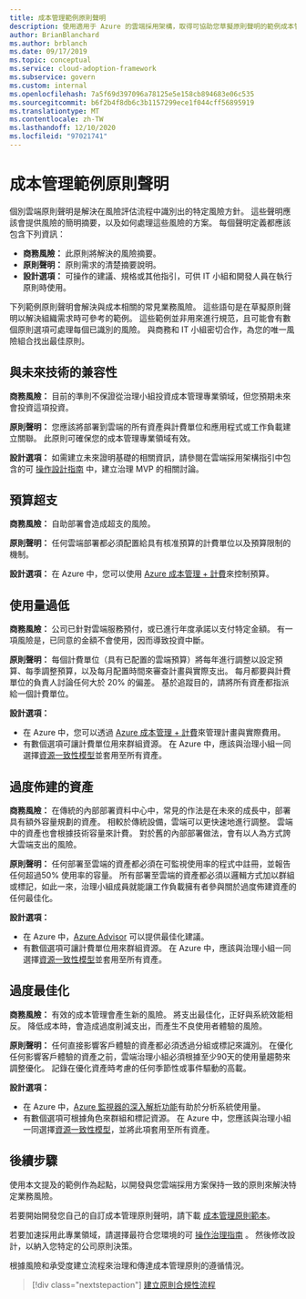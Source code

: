 ```yaml
---
title: 成本管理範例原則聲明
description: 使用適用于 Azure 的雲端採用架構，取得可協助您草擬原則聲明的範例成本管理原則聲明。
author: BrianBlanchard
ms.author: brblanch
ms.date: 09/17/2019
ms.topic: conceptual
ms.service: cloud-adoption-framework
ms.subservice: govern
ms.custom: internal
ms.openlocfilehash: 7a5f69d397096a78125e5e158cb894683e06c535
ms.sourcegitcommit: b6f2b4f8db6c3b1157299ece1f044cff56895919
ms.translationtype: MT
ms.contentlocale: zh-TW
ms.lasthandoff: 12/10/2020
ms.locfileid: "97021741"
---
```

# <a name="cost-management-sample-policy-statements"></a>成本管理範例原則聲明

個別雲端原則聲明是解決在風險評估流程中識別出的特定風險方針。 這些聲明應該會提供風險的簡明摘要，以及如何處理這些風險的方案。 每個聲明定義都應該包含下列資訊：

- **商務風險：** 此原則將解決的風險摘要。
- **原則聲明：** 原則需求的清楚摘要說明。
- **設計選項：** 可操作的建議、規格或其他指引，可供 IT 小組和開發人員在執行原則時使用。

下列範例原則聲明會解決與成本相關的常見業務風險。 這些語句是在草擬原則聲明以解決組織需求時可參考的範例。 這些範例並非用來進行規范，且可能會有數個原則選項可處理每個已識別的風險。 與商務和 IT 小組密切合作，為您的唯一風險組合找出最佳原則。

## <a name="future-proofing"></a>與未來技術的兼容性

**商務風險：** 目前的準則不保證從治理小組投資成本管理專業領域，但您預期未來會投資這項投資。

**原則聲明：** 您應該將部署到雲端的所有資產與計費單位和應用程式或工作負載建立關聯。 此原則可確保您的成本管理專業領域有效。

**設計選項：** 如需建立未來證明基礎的相關資訊，請參閱在雲端採用架構指引中包含的可 [操作設計指南](../guides/index.md) 中，建立治理 MVP 的相關討論。

## <a name="budget-overruns"></a>預算超支

**商務風險：** 自助部署會造成超支的風險。

**原則聲明：** 任何雲端部署都必須配置給具有核准預算的計費單位以及預算限制的機制。

**設計選項：** 在 Azure 中，您可以使用 [Azure 成本管理 + 計費](/azure/cost-management/manage-budgets)來控制預算。

## <a name="underutilization"></a>使用量過低

**商務風險：** 公司已針對雲端服務預付，或已進行年度承諾以支付特定金額。 有一項風險是，已同意的金額不會使用，因而導致投資中斷。

**原則聲明：** 每個計費單位（具有已配置的雲端預算）將每年進行調整以設定預算、每季調整預算，以及每月配置時間來審查計畫與實際支出。 每月都要與計費單位的負責人討論任何大於 20% 的偏差。 基於追蹤目的，請將所有資產都指派給一個計費單位。

**設計選項：**

- 在 Azure 中，您可以透過 [Azure 成本管理 + 計費](/azure/cost-management/quick-acm-cost-analysis)來管理計畫與實際費用。
- 有數個選項可讓計費單位用來群組資源。 在 Azure 中，應該與治理小組一同選擇[資源一致性模型](../../decision-guides/resource-consistency/index.md)並套用至所有資產。

## <a name="overprovisioned-assets"></a>過度佈建的資產

**商務風險：** 在傳統的內部部署資料中心中，常見的作法是在未來的成長中，部署具有額外容量規劃的資產。 相較於傳統設備，雲端可以更快速地進行調整。 雲端中的資產也會根據技術容量來計費。 對於舊的內部部署做法，會有以人為方式誇大雲端支出的風險。

**原則聲明：** 任何部署至雲端的資產都必須在可監視使用率的程式中註冊，並報告任何超過50% 使用率的容量。 所有部署至雲端的資產都必須以邏輯方式加以群組或標記，如此一來，治理小組成員就能讓工作負載擁有者參與關於過度佈建資產的任何最佳化。

**設計選項：**

- 在 Azure 中，[Azure Advisor](/azure/advisor/advisor-cost-recommendations) 可以提供最佳化建議。
- 有數個選項可讓計費單位用來群組資源。 在 Azure 中，應該與治理小組一同選擇[資源一致性模型](../../decision-guides/resource-consistency/index.md)並套用至所有資產。

## <a name="overoptimization"></a>過度最佳化

**商務風險：** 有效的成本管理會產生新的風險。 將支出最佳化，正好與系統效能相反。 降低成本時，會造成過度削減支出，而產生不良使用者體驗的風險。

**原則聲明：** 任何直接影響客戶體驗的資產都必須透過分組或標記來識別。 在優化任何影響客戶體驗的資產之前，雲端治理小組必須根據至少90天的使用量趨勢來調整優化。 記錄在優化資產時考慮的任何季節性或事件驅動的高載。

**設計選項：**

- 在 Azure 中，[Azure 監視器的深入解析功能](/azure/azure-monitor/insights/vminsights-performance)有助於分析系統使用量。
- 有數個選項可根據角色來群組和標記資源。 在 Azure 中，您應該與治理小組一同選擇[資源一致性模型](../../decision-guides/resource-consistency/index.md)，並將此項套用至所有資產。

## <a name="next-steps"></a>後續步驟

使用本文提及的範例作為起點，以開發與您雲端採用方案保持一致的原則來解決特定業務風險。

若要開始開發您自己的自訂成本管理原則聲明，請下載 [成本管理原則範本](./template.md)。

若要加速採用此專業領域，請選擇最符合您環境的可 [操作治理指南](../guides/index.md) 。 然後修改設計，以納入您特定的公司原則決策。

根據風險和承受度建立流程來治理和傳達成本管理原則的遵循情況。

> [!div class="nextstepaction"]
> [建立原則合規性流程](./compliance-processes.md)

